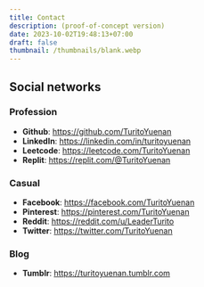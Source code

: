 ```yaml
---
title: Contact
description: (proof-of-concept version)
date: 2023-10-02T19:48:13+07:00
draft: false
thumbnail: /thumbnails/blank.webp
---
```

## Social networks

### Profession

- **Github**: https://github.com/TuritoYuenan
- **LinkedIn**: https://linkedin.com/in/turitoyuenan
- **Leetcode**: https://leetcode.com/TuritoYuenan
- **Replit**: https://replit.com/@TuritoYuenan

### Casual

- **Facebook**: https://facebook.com/TuritoYuenan
- **Pinterest**: https://pinterest.com/TuritoYuenan
- **Reddit**: https://reddit.com/u/LeaderTurito
- **Twitter**: https://twitter.com/TuritoYuenan

### Blog

- **Tumblr**: https://turitoyuenan.tumblr.com
